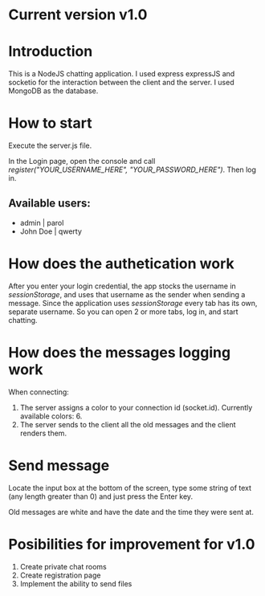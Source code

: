 # Current version v1.0

# Introduction
This is a NodeJS chatting application. I used express expressJS and socketio for the interaction between the client and the server. I used MongoDB as the database.

# How to start
Execute the server.js file. 

In the Login page, open the console and call *register("YOUR_USERNAME_HERE", "YOUR_PASSWORD_HERE")*. Then log in.

## Available users:
- admin  | parol
- John Doe | qwerty

# How does the authetication work
After you enter your login credential, the app stocks the username in *sessionStorage*, and uses that username as the sender when sending a message.
Since the application uses *sessionStorage* every tab has its own, separate username. So you can open 2 or more tabs, log in, and start chatting. 

# How does the messages logging work
When connecting:
1. The server assigns a color to your connection id (socket.id). Currently available colors: 6.
2. The server sends to the client all the old messages and the client renders them.

# Send message
Locate the input box at the bottom of the screen, type some string of text (any length greater than 0) and just press the Enter key.

Old messages are white and have the date and the time they were sent at.

# Posibilities for improvement for v1.0
1. Create private chat rooms
2. Create registration page
3. Implement the ability to send files
